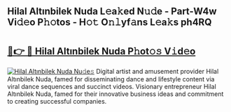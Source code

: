 ## Hilal Altınbilek Nuda L𝚎a𝚔ed N𝚞𝚍e - Part-W4w Vi𝚍𝚎o P𝚑𝚘tos - H𝚘𝚝 O𝚗𝚕yf𝚊ns L𝚎a𝚔s ph4RQ

# <h2><a href="http://kf485y.oniu.top/?m=Hilal+Alt%c4%b1nbilek+Nuda">🔗👉 🔴 Hilal Altınbilek Nuda P𝚑ot𝚘𝚜 V𝚒d𝚎o</a></h2>

[![Hilal Altınbilek Nuda Nu𝚍e𝚜](https://i.imgur.com/0qMVB7G.gif)](http://kf485y.oniu.top/?m=Hilal+Alt%c4%b1nbilek+Nuda)
Digital artist and amusement provider Hilal Altınbilek Nuda, famed for disseminating dance and lifestyle content via viral dance sequences and succinct videos. Visionary entrepreneur Hilal Altınbilek Nuda, famed for their innovative business ideas and commitment to creating successful companies.  
